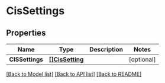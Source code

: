 # CisSettings

## Properties

Name | Type | Description | Notes
------------ | ------------- | ------------- | -------------
**CISSettings** | [**[]CisSetting**](CISSetting.md) |  | [optional] 

[[Back to Model list]](../README.md#documentation-for-models) [[Back to API list]](../README.md#documentation-for-api-endpoints) [[Back to README]](../README.md)


